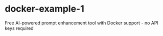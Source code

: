 # docker-example-1
Free AI-powered prompt enhancement tool with Docker support - no API keys required
